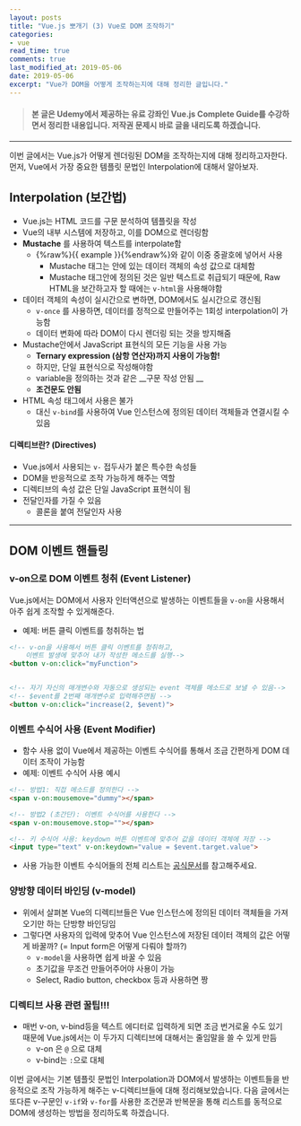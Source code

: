```yaml
---
layout: posts 
title: "Vue.js 뽀개기 (3) Vue로 DOM 조작하기"
categories:
- vue
read_time: true
comments: true
last_modified_at: 2019-05-06
date: 2019-05-06
excerpt: "Vue가 DOM을 어떻게 조작하는지에 대해 정리한 글입니다."
---
```


> #### 본 글은 Udemy에서 제공하는 유료 강좌인 Vue.js Complete Guide를 수강하면서 정리한 내용입니다. 저작권 문제시 바로 글을 내리도록 하겠습니다.
---- 

이번 글에서는 Vue.js가 어떻게 렌더링된 DOM을 조작하는지에 대해 정리하고자한다. 먼저, Vue에서 가장 중요한 템플릿 문법인 Interpolation에 대해서 알아보자. 

## Interpolation (보간법)

* Vue.js는 HTML 코드를 구문 분석하여 템플릿을 작성
* Vue의 내부 시스템에 저장하고, 이를 DOM으로 렌더링함
* __Mustache__ 를 사용하여 텍스트를 interpolate함
  * {%raw%}{{ example }}{%endraw%}와 같이  이중 중괄호에 넣어서 사용
	* Mustache 태그는 안에 있는 데이터 객체의 속성 값으로 대체함 
	* Mustache 태그안에 정의된 것은 일반 텍스트로 취급되기 때문에, Raw HTML을 보간하고자 할 때에는 `v-html`을 사용해야함
* 데이터 객체의 속성이 실시간으로 변하면, DOM에서도 실시간으로 갱신됨
	* `v-once` 를 사용하면, 데이터를 정적으로 만들어주는 1회성 interpolation이 가능함
	* 데이터 변화에 따라 DOM이 다시 렌더링 되는 것을 방지해줌
* Mustache안에서 JavaScript 표현식의 모든 기능을 사용 가능
	* __Ternary expression (삼항 연산자)까지 사용이 가능함!__
	* 하지만, 단일 표현식으로 작성해야함
	* variable을 정의하는 것과 같은 __구문 작성 안됨 __
	* __조건문도 안됨__
* HTML 속성 태그에서 사용은 불가
	* 대신 `v-bind`를 사용하여 Vue 인스턴스에 정의된 데이터 객체들과 연결시킬 수 있음

#### 디렉티브란? (Directives)
* Vue.js에서 사용되는 `v-` 접두사가 붙은 특수한 속성들
*  DOM을 반응적으로 조작 가능하게 해주는 역할
* 디렉티브의 속성 값은 단일 JavaScript 표현식이 됨 
* 전달인자를 가질 수 있음
	* 콜론을 붙여 전달인자 사용

---- 

## DOM 이벤트 핸들링

### v-on으로 DOM 이벤트 청취 (Event Listener)

Vue.js에서는 DOM에서 사용자 인터액션으로 발생하는 이벤트들을 `v-on`을 사용해서 아주 쉽게 조작할 수 있게해준다. 

* 예제:  버튼 클릭 이벤트를 청취하는 법 

```html
<!-- v-on을 사용해서 버튼 클릭 이벤트를 청취하고, 
	이벤트 발생에 맞추어 내가 작성한 메소드를 실행-->
<button v-on:click="myFunction">


<!-- 자기 자신의 매개변수와 자동으로 생성되는 event 객체를 메소드로 보낼 수 있음-->
<!-- $event를 2번째 매개변수로 입력해주면됨 -->
<button v-on:click="increase(2, $event)">
```

### 이벤트 수식어 사용 (Event Modifier)

* 함수 사용 없이 Vue에서 제공하는 이벤트 수식어를 통해서 조금 간편하게 DOM 데이터 조작이 가능함
* 예제: 이벤트 수식어 사용 예시

```html
<!-- 방법1: 직접 메소드를 정의한다 -->
<span v-on:mousemove="dummy"></span>

<!-- 방법2 (초간단): 이벤트 수식어를 사용한다 -->
<span v-on:mousemove.stop=""></span>

<!-- 키 수식어 사용: keydown 버튼 이벤트에 맞추어 값을 데이터 객체에 저장 -->
<input type="text" v-on:keydown="value = $event.target.value">
```

* 사용 가능한 이벤트 수식어들의 전체 리스트는 [공식문서](https://kr.vuejs.org/v2/guide/events.html "공식문서")를 참고해주세요.

### 양방향 데이터 바인딩 (v-model)

* 위에서 살펴본 Vue의 디렉티브들은 Vue 인스턴스에 정의된 데이터 객체들을 가져오기만 하는 단방향 바인딩임
* 그렇다면 사용자의 입력에 맞추어 Vue 인스턴스에 저장된 데이터 객체의 값은 어떻게 바꿀까? (= Input form은 어떻게 다뤄야 할까?)
	* `v-model`을 사용하면 쉽게 바꿀 수 있음
	* 초기값을 무조건 만들어주어야 사용이 가능
	* Select, Radio button, checkbox 등과 사용하면 짱

### 디렉티브 사용 관련 꿀팁!!!

* 매번 v-on, v-bind등을 텍스트 에디터로 입력하게 되면 조금 번거로울 수도 있기 때문에 Vue.js에서는 이 두가지 디렉티브에 대해서는 줄임말을 쓸 수 있게 만듬
	* v-on 은 `@` 으로 대체
	* v-bind는 `:`으로 대체

이번 글에서는 기본 템플릿 문법인 Interpolation과 DOM에서 발생하는 이벤트들을 반응적으로 조작 가능하게 해주는 v-디렉티브들에 대해 정리해보았습니다. 
다음 글에서는 또다른 v-구문인 `v-if`와 `v-for`를 사용한 조건문과 반복문을 통해 리스트를 동적으로 DOM에 생성하는 방법을 정리하도록 하겠습니다. 
